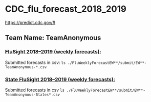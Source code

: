 # CDC_flu_forecast_2018_2019
https://predict.cdc.gov/#

## Team Name: TeamAnonymous
### [FluSight 2018–2019 (weekly forecasts):](https://predict.cdc.gov/post/5ba1504e5619f003acb7e18f)
Submitted forecasts in csv: `ls ./FluWeeklyForecastEW**/submit/EW**-TeamAnonymous-*.csv` 

### [State FluSight 2018–2019 (weekly forecasts):](https://predict.cdc.gov/post/5ba5389fa983f303b832726b)
Submitted forecasts in csv `ls ./FluWeeklyForecastEW**/submit/EW**-TeamAnonymous-States*.csv`

